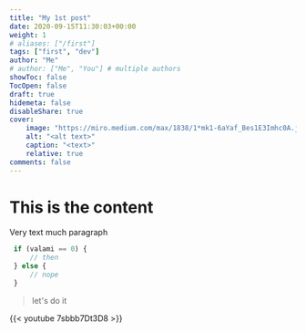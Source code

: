 ```yaml
---
title: "My 1st post"
date: 2020-09-15T11:30:03+00:00
weight: 1
# aliases: ["/first"]
tags: ["first", "dev"]
author: "Me"
# author: ["Me", "You"] # multiple authors
showToc: false
TocOpen: false
draft: true
hidemeta: false
disableShare: true
cover:
    image: "https://miro.medium.com/max/1838/1*mk1-6aYaf_Bes1E3Imhc0A.jpeg"
    alt: "<alt text>"
    caption: "<text>"
    relative: true
comments: false
---
```


# This is the content

Very text much paragraph

```ts
 if (valami == 0) {
     // then
 } else {
     // nope
 }
```
> let's do it

 {{< youtube 7sbbb7Dt3D8 >}}
    
